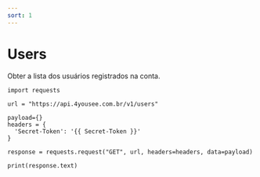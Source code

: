 ```yaml
---
sort: 1
---
```


# Users

Obter a lista dos usuários registrados na conta.

```
import requests

url = "https://api.4yousee.com.br/v1/users"

payload={}
headers = {
  'Secret-Token': '{{ Secret-Token }}'
}

response = requests.request("GET", url, headers=headers, data=payload)

print(response.text)
```
